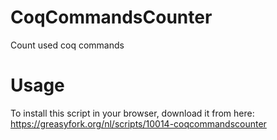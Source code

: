 # CoqCommandsCounter
Count used coq commands

# Usage
To install this script in your browser, download it from here: https://greasyfork.org/nl/scripts/10014-coqcommandscounter